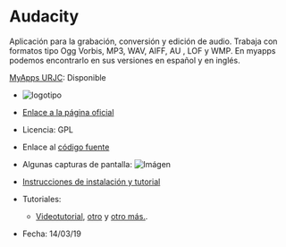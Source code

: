 # Audacity
Aplicación para la grabación, conversión y edición de audio. Trabaja con formatos tipo Ogg Vorbis, MP3, WAV, AIFF, AU , LOF y WMP. En myapps podemos encontrarlo en sus versiones en español y en inglés.

[MyApps URJC](https://myapps.urjc.es/): Disponible

* ![logotipo](https://www.audacityteam.org/wp-content/themes/wp_audacity/img/logo.png)

* [Enlace a la página oficial](https://www.audacityteam.org/download/)

* Licencia: GPL

* Enlace al [código fuente](https://www.audacityteam.org/download/source/)

* Algunas capturas de pantalla: ![Imágen](https://www.audacityteam.org/wp-content/uploads/2017/12/Theme_Light.png)

* [Instrucciones de instalación y tutorial](https://www.lifestylealcuadrado.com/tutorial-de-audacity-en-espanol-el-programa-edicion-audio/)

* Tutoriales:
  * [Videotutorial](https://www.youtube.com/playlist?list=PLLLaU95AMQPoKFG2ei-CN_b9rBXuetdcD), [otro](https://www.youtube.com/playlist?list=PLjfr0J0JREDJ7NNk5ZSfTBaJ7UlrC59uK) y [otro más.](https://www.youtube.com/playlist?list=PLjC5_BzYNYwUiQ8Ssj0eHMVJWt-Y9bUUd).

* Fecha: 14/03/19
